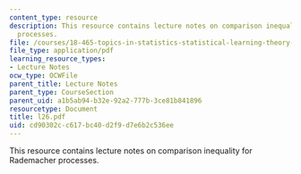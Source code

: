 ```yaml
---
content_type: resource
description: This resource contains lecture notes on comparison inequality for Rademacher
  processes.
file: /courses/18-465-topics-in-statistics-statistical-learning-theory-spring-2007/cd90302cc617bc40d2f9d7e6b2c536ee_l26.pdf
file_type: application/pdf
learning_resource_types:
- Lecture Notes
ocw_type: OCWFile
parent_title: Lecture Notes
parent_type: CourseSection
parent_uid: a1b5ab94-b32e-92a2-777b-3ce81b841896
resourcetype: Document
title: l26.pdf
uid: cd90302c-c617-bc40-d2f9-d7e6b2c536ee
---
```

This resource contains lecture notes on comparison inequality for Rademacher processes.

